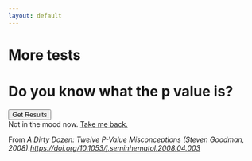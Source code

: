 ```yaml
---
layout: default
---
```

# More tests 

<body>
	<h1>Do you know what the p value is?</h1>
	<!-- Divisin for quizz stuff -->
	<div id="quiz"></div>
	<!--  Button -->
	<button id="submit">Get Results</button>
	<!--  Results -->
	<div id="results"></div>
	<!--  Way out -->
	<div id="way_out"></div>
	<script src="quizz.js"></script>
	<div> Not in the mood now. 
	<a href="index.md">Take me back.</a></div>
	<p id="ref">From <i> A Dirty Dozen: Twelve P-Value Misconceptions (Steven Goodman, 2008).<a href="https://doi.org/10.1053/j.seminhematol.2008.04.003">https://doi.org/10.1053/j.seminhematol.2008.04.003</a></p>
</body>
